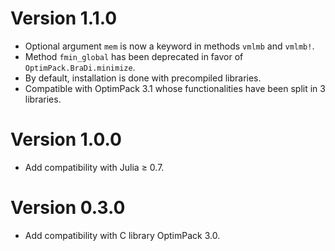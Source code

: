 
# Version 1.1.0

- Optional argument `mem` is now a keyword in methods `vmlmb` and `vmlmb!`.
- Method `fmin_global` has been deprecated in favor of
  `OptimPack.BraDi.minimize`.
- By default, installation is done with precompiled libraries.
- Compatible with OptimPack 3.1 whose functionalities have been split in 3
  libraries.

# Version 1.0.0

- Add compatibility with Julia ≥ 0.7.


# Version 0.3.0

- Add compatibility with C library OptimPack 3.0.
